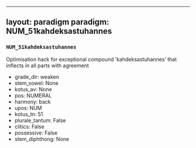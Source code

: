 
---
layout: paradigm
paradigm: NUM_51kahdeksastuhannes
---
### ` NUM_51kahdeksastuhannes `

Optimisation hack for exceptional compound ’kahdeksastuhannes’ that inflects in all parts with agreement
* grade_dir: weaken
* stem_vowel: None
* kotus_av: None
* pos: NUMERAL
* harmony: back
* upos: NUM
* kotus_tn: 51
* plurale_tantum: False
* clitics: False
* possessive: False
* stem_diphthong: None
